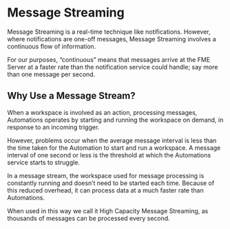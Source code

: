 # Message Streaming #

Message Streaming is a real-time technique like notifications. However, where notifications are one-off messages, Message Streaming involves a continuous flow of information.

For our purposes, “continuous” means that messages arrive at the FME Server at a faster rate than the notification service could handle; say more than one message per second.


## Why Use a Message Stream? ##

When a workspace is involved as an action, processing messages, Automations operates by starting and running the workspace on demand, in response to an incoming trigger.

However, problems occur when the average message interval is less than the time taken for the Automation to start and run a workspace. A message interval of one second or less is the threshold at which the Automations service starts to struggle.

In a message stream, the workspace used for message processing is constantly running and doesn’t need to be started each time. Because of this reduced overhead, it can process data at a much faster rate than Automations.

When used in this way we call it High Capacity Message Streaming, as thousands of messages can be processed every second.
